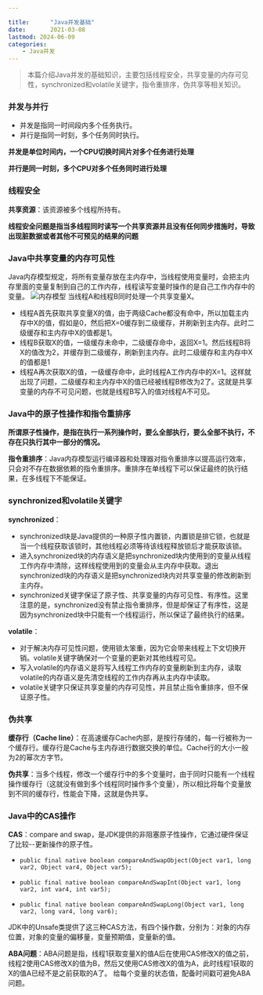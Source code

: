 ```yaml
---

title:      "Java并发基础"
date:       2021-03-08
lastmod: 2024-06-09
categories:
    - Java并发
---
```

>本篇介绍Java并发的基础知识，主要包括线程安全，共享变量的内存可见性，synchronized和volatile关键字，指令重排序，伪共享等相关知识。

### 并发与并行

 - 并发是指同一时间段内多个任务执行。
 - 并行是指同一时刻，多个任务同时执行。
   

**并发是单位时间内，一个CPU切换时间片对多个任务进行处理**

**并行是同一时刻，多个CPU对多个任务同时进行处理**

### 线程安全
**共享资源**：该资源被多个线程所持有。

**线程安全问题是指当多线程同时读写一个共享资源并且没有任何同步措施时，导致出现脏数据或者其他不可预见的结果的问题**

### Java中共享变量的内存可见性
Java内存模型规定，将所有变量存放在主内存中，当线程使用变量时，会把主内存里面的变量复制到自己的工作内存，线程读写变量时操作的是自己工作内存中的变量。
![内存模型](https://img-blog.csdnimg.cn/20210305182228132.png?x-oss-process=image/watermark,type_ZmFuZ3poZW5naGVpdGk,shadow_10,text_aHR0cHM6Ly9ibG9nLmNzZG4ubmV0L0NhcnJvdFpzeQ==,size_16,color_FFFFFF,t_70)
当线程A和线程B同时处理一个共享变量X。

 - 线程A首先获取共享变量X的值，由于两级Cache都没有命中，所以加载主内存中X的值，假如是0，然后把X=0缓存到二级缓存，并刷新到主内存。此时二级缓存和主内存中X的值都是1。
 - 线程B获取X的值，一级缓存未命中，二级缓存命中，返回X=1。然后线程B将X的值改为2，并缓存到二级缓存，刷新到主内存。此时二级缓存和主内存中X的值都是1
 - 线程A再次获取X的值，一级缓存命中，此时线程A工作内存中的X=1。这样就出现了问题，二级缓存和主内存中X的值已经被线程B修改为2了。这就是共享变量的内存不可见问题，也就是线程B写入的值对线程A不可见。

### Java中的原子性操作和指令重排序
**所谓原子性操作，是指在执行一系列操作时，要么全部执行，要么全部不执行，不存在只执行其中一部分的情况。**

**指令重排序**：Java内存模型运行编译器和处理器对指令重排序以提高运行效率，只会对不存在数据依赖的指令重排序。重排序在单线程下可以保证最终的执行结果，在多线程下不能保证。


### synchronized和volatile关键字
**synchronized**：

 - synchronized块是Java提供的一种原子性内置锁，内置锁是排它锁，也就是当一个线程获取该锁时，其他线程必须等待该线程释放锁后才能获取该锁。
 - 进入synchronized块的内存语义是把synchronized块内使用到的变量从线程工作内存中清除，这样线程使用到的变量会从主内存中获取。退出synchronized块的内存语义是把synchronized块内对共享变量的修改刷新到主内存。
 - synchronized关键字保证了原子性、共享变量的内存可见性、有序性。这里注意的是，synchronized没有禁止指令重排序，但是却保证了有序性，这是因为synchronized块中只能有一个线程运行，所以保证了最终执行的结果。

**volatile**：

 - 对于解决内存可见性问题，使用锁太笨重，因为它会带来线程上下文切换开销。volatile关键字确保对一个变量的更新对其他线程可见。
 - 写入volatile的内存语义是将写入线程工作内存的变量刷新到主内存，读取volatile的内存语义是先清空线程的工作内存再从主内存中读取。
 - volatile关键字只保证共享变量的内存可见性，并且禁止指令重排序，但不保证原子性。
 
 
### 伪共享
**缓存行（Cache line）**：在高速缓存Cache内部，是按行存储的，每一行被称为一个缓存行。缓存行是Cache与主内存进行数据交换的单位。Cache行的大小一般为2的幂次方字节。

**伪共享**：当多个线程，修改一个缓存行中的多个变量时，由于同时只能有一个线程操作缓存行（这就没有做到多个线程同时操作多个变量），所以相比将每个变量放到不同的缓存行，性能会下降，这就是伪共享。

### Java中的CAS操作

**CAS**：compare and swap，是JDK提供的非阻塞原子性操作，它通过硬件保证了比较--更新操作的原子性。

 -     public final native boolean compareAndSwapObject(Object var1, long var2, Object var4, Object var5);
 -     public final native boolean compareAndSwapInt(Object var1, long var2, int var4, int var5);
 -     public final native boolean compareAndSwapLong(Object var1, long var2, long var4, long var6);

JDK中的Unsafe类提供了这三种CAS方法，有四个操作数，分别为：对象的内存位置，对象的变量的偏移量，变量预期值，变量新的值。

**ABA问题**：ABA问题是指，线程1获取变量X的值A后在使用CAS修改X的值之前，线程2使用CAS修改X的值为B，然后又使用CAS修改X的值为A，此时线程1获取的X的值A已经不是之前获取的A了。
给每个变量的状态值，配备时间戳可避免ABA问题。

